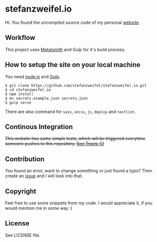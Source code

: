 # stefanzweifel.io

Hi. You found the uncompiled source code of my personal [website](https://stefanzweifel.io).

## Workflow

This project uses [Metalsmith](http://metalsmith.io) and Gulp for it's build process.

## How to setup the site on your local machine

You need [node.js](http://nodejs.org) and [Gulp](http://gulpjs.com).

```
$ git clone https://github.com/stefanzweifel/stefanzweifel.io.git
$ cd stefanzweifel.io
$ npm install
$ mv secrets.example.json secrets.json
$ gulp serve
```

There are also command for `sass`, `uncss`, `js`, `deploy` and `textlint`.

## Continous Integration

~~This website has some simple tests, which will be triggered everytime someone pushes to this repository. [See Travis-CI](https://travis-ci.org/stefanzweifel/stefanzweifel.io/)~~

## Contribution

You found an error, want to change something or just found a typo? Then create an [issue](http://github.com/stefanzweifel/stefanzweifel.io/issues/new) and I will look into that.


## Copyright

Feel free to use some snippets from my code. I would appreciate it, if you would mention me in some way :)

## License

See LICENSE file.
